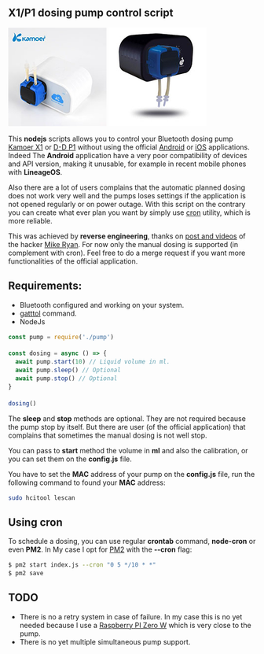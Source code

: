 X1/P1 dosing pump control script
--------------------------------

![X1](images/X1.jpg)
![P1](images/P1.jpg)

This **nodejs** scripts allows you to control your Bluetooth dosing pump
[Kamoer X1][1] or [D-D P1][2] without using the official [Android][3] or
[iOS][4] applications.
Indeed The **Android** application have a very poor compatibility of devices
and API version, making it unusable, for example in recent mobile phones with
**LineageOS**.

Also there are a lot of users complains that the automatic planned dosing does
not work very well and the pumps loses settings if the application is not opened
regularly or on power outage. With this script on the contrary you can create
what ever plan you want by simply use [cron][5] utility, which is more reliable.

This was achieved by **reverse engineering**, thanks on [post and videos][6] of
the hacker [Mike Ryan][7].
For now only the manual dosing is supported (in complement with cron). Feel free
to do a merge request if you want more functionalities of the official application.

Requirements:
-------------

- Bluetooth configured and working on your system.
- [gatttol][8] command.
- NodeJs

```js
const pump = require('./pump')

const dosing = async () => {
  await pump.start(10) // Liquid volume in ml.
  await pump.sleep() // Optional
  await pump.stop() // Optional
}

dosing()
```

The **sleep** and **stop** methods are optional. They are not required because
the pump stop by itself. But there are user (of the official application) that
complains that sometimes the manual dosing is not well stop.

You can pass to **start** method the volume in **ml** and also the calibration,
or you can set them on the **config.js** file.

You have to set the **MAC** address of your pump on the **config.js** file, run
the following command to found your **MAC** address:

```sh
sudo hcitool lescan
```

Using cron
----------

To schedule a dosing, you can use regular **crontab** command, **node-cron** or
even **PM2**.
In My case I opt for [PM2][9] with the **--cron** flag:

```sh
$ pm2 start index.js --cron "0 5 */10 * *"
$ pm2 save
```

TODO
----

- There is no a retry system in case of failure. In my case this is no yet needed
because I use a [Raspberry PI Zero W][10] which is very close to the pump.
- There is no yet multiple simultaneous pump support.

[1]: http://www.kamoer.com/Products/showproduct.php?id=575&lang=en
[2]: https://www.theaquariumsolution.com/product/8194/319
[3]: https://play.google.com/store/apps/details?id=com.kamoer.x1dosingpump&hl=en_US&gl=US
[4]: https://apps.apple.com/us/app/x1-pump/id1400671862
[5]: https://en.wikipedia.org/wiki/Cron
[6]: https://www.youtube.com/watch?v=gCQ3iSy6R-U
[7]: https://lacklustre.net/
[8]: http://manpages.ubuntu.com/manpages/hirsute/man1/gatttool.1.html
[9]: https://pm2.keymetrics.io/
[10]: https://www.raspberrypi.org/products/raspberry-pi-zero-w/
